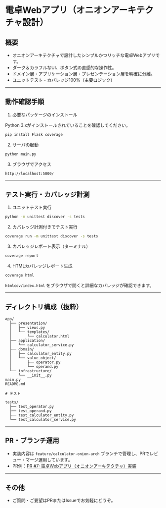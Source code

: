 # 電卓Webアプリ（オニオンアーキテクチャ設計）

## 概要
- オニオンアーキテクチャで設計したシンプルかつリッチな電卓Webアプリです。
- ダーク＆カラフルなUI、ボタン式の直感的な操作性。
- ドメイン層・アプリケーション層・プレゼンテーション層を明確に分離。
- ユニットテスト・カバレッジ100%（主要ロジック）

---

## 動作確認手順

1. 必要なパッケージのインストール

Python 3.xがインストールされていることを確認してください。

```sh
pip install Flask coverage
```

2. サーバの起動

```sh
python main.py
```

3. ブラウザでアクセス

```
http://localhost:5000/
```

---

## テスト実行・カバレッジ計測

1. ユニットテスト実行

```sh
python -m unittest discover -s tests
```

2. カバレッジ計測付きでテスト実行

```sh
coverage run -m unittest discover -s tests
```

3. カバレッジレポート表示（ターミナル）

```sh
coverage report
```

4. HTMLカバレッジレポート生成

```sh
coverage html
```

`htmlcov/index.html` をブラウザで開くと詳細なカバレッジが確認できます。

---

## ディレクトリ構成（抜粋）

```
app/
  ├── presentation/
  │   ├── views.py
  │   └── templates/
  │       └── calculator.html
  ├── application/
  │   └── calculator_service.py
  ├── domain/
  │   ├── calculator_entity.py
  │   └── value_object/
  │       ├── operator.py
  │       └── operand.py
  └── infrastructure/
      └── __init__.py
main.py
README.md

# テスト

tests/
  ├── test_operator.py
  ├── test_operand.py
  ├── test_calculator_entity.py
  └── test_calculator_service.py
```

---

## PR・ブランチ運用

- 実装内容は `feature/calculator-onion-arch` ブランチで管理し、PRでレビュー・マージ運用しています。
- PR例：[PR #7: 電卓Webアプリ（オニオンアーキテクチャ）実装](https://github.com/sk8metalme/test-repo/pull/7)

---

## その他
- ご質問・ご要望はPRまたはIssueでお気軽にどうぞ。
